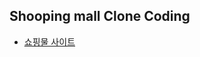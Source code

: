 
## Shooping mall Clone Coding
* [쇼핑물 사이트](http://www.shinwonmall.com/front/brand_main.php?bridx=305)

